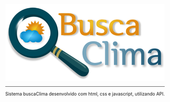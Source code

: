 <img src="Group 1.png" alt="BuscaClima"/>
<hr/>
Sistema buscaClima desenvolvido com html, css e javascript, utilizando API.
